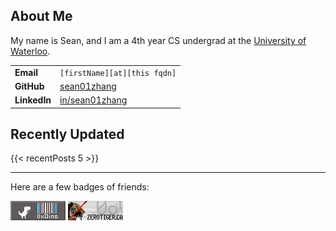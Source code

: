 ## About Me

My name is Sean, and I am a 4th year CS undergrad at the [University of Waterloo](https://uwaterloo.ca).

|              |                                                       |
| ------------ | ----------------------------------------------------- |
| **Email**    | `[firstName][at][this fqdn]`                          |
| **GitHub**   | [sean01zhang](https://github.com/sean01zhang)         |
| **LinkedIn** | [in/sean01zhang](https://linkedin.com/in/sean01zhang) |
## Recently Updated

{{< recentPosts  5 >}}

---
Here are a few badges of friends:

[![](badges/hxdino.gif)](https://hexadecimaldinosaur.com) [![](badges/zerotiger.png)](https://zerotiger.ca)


